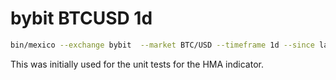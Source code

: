 # bybit BTCUSD 1d

```sh
bin/mexico --exchange bybit  --market BTC/USD --timeframe 1d --since last --limit 200 -v
```

This was initially used for the unit tests for the HMA indicator.
